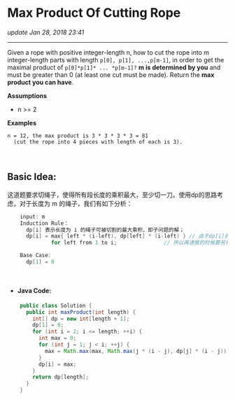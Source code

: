 # Max Product Of Cutting Rope
_update Jan 28, 2018 23:41_

---
Given a rope with positive integer-length n, how to cut the rope into m integer-length parts with length `p[0], p[1], ...,p[m-1]`, in order to get the maximal product of `p[0]*p[1]* ... *p[m-1]?` **m is determined by you** and must be greater than 0 (at least one cut must be made). Return the **max product you can have**.

**Assumptions**

* n >= 2

**Examples**

    n = 12, the max product is 3 * 3 * 3 * 3 = 81
      (cut the rope into 4 pieces with length of each is 3).
      
<br>

## Basic Idea:
这道题要求切绳子，使得所有段长度的乘积最大，至少切一刀。使用dp的思路考虑，对于长度为 m 的绳子，我们有如下分析：
```c
    input: m
    Induction Rule：
      dp[i] 表示长度为 i 的绳子可被切割的最大乘积，即子问题的解；
      dp[i] = max{ left * (i-left), dp[left] * (i-left) } // 由于dp[i]表示的是至少切一刀的最大乘积，
              for left from 1 to i;               // 所以再递推的时候要另外考虑之前段一刀不切的情况

    Base Case:
      dp[1] = 0
      
    
```

* #### Java Code:
```java
    public class Solution {
      public int maxProduct(int length) {
        int[] dp = new int[length + 1];
        dp[1] = 0;
        for (int i = 2; i <= length; ++i) {
          int max = 0;
          for (int j = 1; j < i; ++j) {
            max = Math.max(max, Math.max(j * (i - j), dp[j] * (i - j)));
          }
          dp[i] = max;
        }
        return dp[length];
      }
    }
```
    
      
      
      
      
      